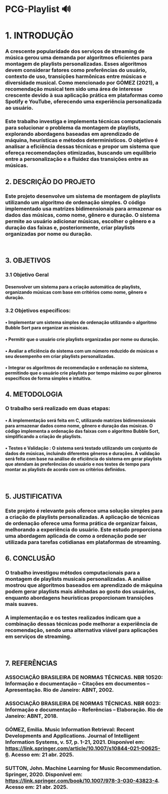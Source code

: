 # PCG-Playlist 🔊

# 1. INTRODUÇÃO

### A crescente popularidade dos serviços de streaming de música gerou uma demanda por algoritmos eficientes para montagem de playlists personalizadas. Esses algoritmos devem considerar fatores como preferências do usuário, contexto de uso, transições harmônicas entre músicas e diversidade musical. Como mencionado por GÓMEZ (2021), a recomendação musical tem sido uma área de interesse crescente devido à sua aplicação prática em plataformas como Spotify e YouTube, oferecendo uma experiência personalizada ao usuário.
### Este trabalho investiga e implementa técnicas computacionais para solucionar o problema da montagem de playlists, explorando abordagens baseadas em aprendizado de máquina, heurísticas e métodos determinísticos. O objetivo é analisar a eficiência dessas técnicas e propor um sistema que ofereça recomendações otimizadas, buscando um equilíbrio entre a personalização e a fluidez das transições entre as músicas.

## 2. DESCRIÇÃO DO PROJETO
### Este projeto desenvolve um sistema de montagem de playlists utilizando um algoritmo de ordenação simples. O código implementado usa matrizes bidimensionais para armazenar os dados das músicas, como nome, gênero e duração. O sistema permite ao usuário adicionar músicas, escolher o gênero e a duração das faixas e, posteriormente, criar playlists organizadas por nome ou duração.
 

## 3. OBJETIVOS
### 3.1 Objetivo Geral 
#### Desenvolver um sistema para a criação automática de playlists, organizando músicas com base em critérios como nome, gênero e duração.
### 3.2 Objetivos específicos:
#### •	Implementar um sistema simples de ordenação utilizando o algoritmo Bubble Sort para organizar as músicas.
#### •	Permitir que o usuário crie playlists organizadas por nome ou duração.
#### •	Avaliar a eficiência do sistema com um número reduzido de músicas e seu desempenho em criar playlists personalizadas.
#### •	Integrar os algoritmos de recomendação e ordenação no sistema, permitindo que o usuário crie playlists por tempo máximo ou por gêneros específicos de forma simples e intuitiva.

## 4. METODOLOGIA
### O trabalho será realizado em duas etapas:
#### •	A implementação será feita em C, utilizando matrizes bidimensionais para armazenar dados como nome, gênero e duração das músicas. O código implementa a ordenação das faixas com o algoritmo Bubble Sort, simplificando a criação de playlists.
#### •	Testes e Validação : O sistema será testado utilizando um conjunto de dados de músicas, incluindo diferentes gêneros e durações. A validação será feita com base na análise de eficiência do sistema em gerar playlists que atendam às preferências do usuário e nos testes de tempo para montar as playlists de acordo com os critérios definidos.
 

## 5. JUSTIFICATIVA
### Este projeto é relevante pois oferece uma solução simples para a criação de playlists personalizadas. A aplicação de técnicas de ordenação oferece uma forma prática de organizar faixas, melhorando a experiência do usuário. Este estudo proporciona uma abordagem aplicada de como a ordenação pode ser utilizada para tarefas cotidianas em plataformas de streaming.

## 6. CONCLUSÃO
### O trabalho investigou métodos computacionais para a montagem de playlists musicais personalizadas. A análise mostrou que algoritmos baseados em aprendizado de máquina podem gerar playlists mais alinhadas ao gosto dos usuários, enquanto abordagens heurísticas proporcionam transições mais suaves.
### A implementação e os testes realizados indicam que a combinação dessas técnicas pode melhorar a experiência de recomendação, sendo uma alternativa viável para aplicações em serviços de streaming.
 

## 7. REFERÊNCIAS
### ASSOCIAÇÃO BRASILEIRA DE NORMAS TÉCNICAS. NBR 10520: Informação e documentação – Citações em documentos – Apresentação. Rio de Janeiro: ABNT, 2002.
### ASSOCIAÇÃO BRASILEIRA DE NORMAS TÉCNICAS. NBR 6023: Informação e documentação – Referências – Elaboração. Rio de Janeiro: ABNT, 2018.
### GÓMEZ, Emilia. Music Information Retrieval: Recent Developments and Applications. Journal of Intelligent Information Systems, v. 57, p. 1-21, 2021. Disponível em: https://link.springer.com/article/10.1007/s10844-021-00625-6. Acesso em: 21 abr. 2025.
### SUTTON, John. Machine Learning for Music Recommendation. Springer, 2020. Disponível em: https://link.springer.com/book/10.1007/978-3-030-43823-4. Acesso em: 21 abr. 2025.
